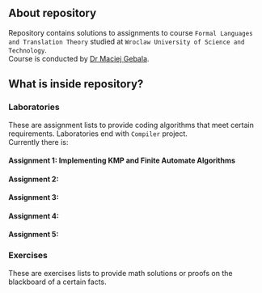 ## About repository
Repository contains solutions to assignments to course `Formal Languages and Translation Theory` studied at `Wroclaw University of Science and Technology`.   
Course is conducted by [Dr Maciej Gebala](https://cs.pwr.edu.pl/gebala/).  
## What is inside repository?
### Laboratories
These are assignment lists to provide coding algorithms that meet certain requirements.
Laboratories end with `Compiler` project.  
Currently there is:
#### Assignment 1: Implementing KMP and Finite Automate Algorithms 
#### Assignment 2: 
#### Assignment 3:
#### Assignment 4:
#### Assignment 5:
### Exercises
These are exercises lists to provide math solutions or proofs on the blackboard of a certain facts. 